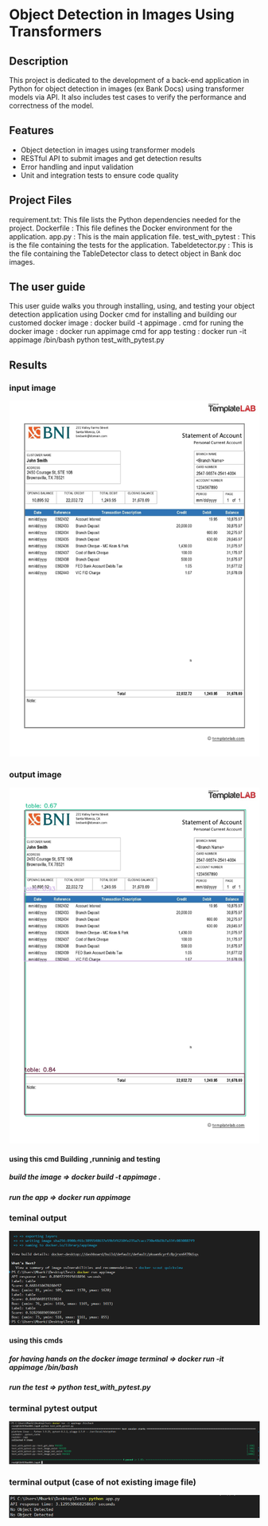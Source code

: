 # Object Detection in Images Using Transformers

## Description

This project is dedicated to the development of a back-end application in Python for object detection in images (ex Bank Docs) using transformer models via API. 
It also includes test cases to verify the performance and correctness of the model.

## Features

- Object detection in images using transformer models
- RESTful API to submit images and get detection results
- Error handling and input validation
- Unit and integration tests to ensure code quality

## Project Files
requirement.txt: This file lists the Python dependencies needed for the project.
Dockerfile : This file defines the Docker environment for the application.
app.py : This is the main application file.
test_with_pytest : This is the file containing the tests for the application.
Tabeldetector.py : This is the file containing the TableDetector class to detect object in Bank doc images.

## The user guide 
This user guide walks you through installing, using, and testing your object detection application using Docker
cmd for installing and building our customed docker image : docker build -t appimage .
cmd for runing the docker image : docker run appimage 
cmd for app testing : 
  docker run -it appimage /bin/bash
  python test_with_pytest.py

## Results

### input image 
![Screenshot](Bank-doc.jpg)
### output image 
![Screenshot](Api_result.jpg)


#### using this cmd Building ,runninig and testing 
##### build the image => docker build -t appimage .
##### run the app => docker run appimage
### teminal output  
![Screenshot](screen_shots/screenshot1.png)
#### using this cmds
##### for having hands on the docker image terminal => docker run -it appimage /bin/bash
##### run the test => python test_with_pytest.py
### terminal pytest output
![Screenshot](screen_shots/screenshot2.png)
### terminal output (case of not existing image file)
![Screenshot](screen_shots/screnshot3.png)
